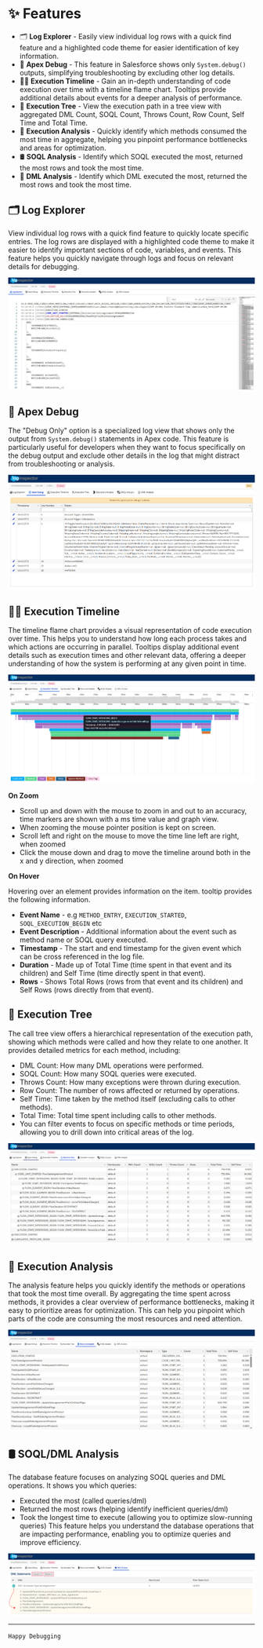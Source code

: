 # ✨ Features

- 🗂️ **Log Explorer** - Easily view individual log rows with a quick find feature and a highlighted code theme for easier identification of key information.
- 🐞 **Apex Debug** - This feature in Salesforce shows only `System.debug()` outputs, simplifying troubleshooting by excluding other log details.
- 🏳️‍🌈 **Execution Timeline** - Gain an in-depth understanding of code execution over time with a timeline flame chart. Tooltips provide additional details about events for a deeper analysis of performance.
- 🔗 **Execution Tree** - View the execution path in a tree view with aggregated DML Count, SOQL Count, Throws Count, Row Count, Self Time and Total Time.
- 🔎 **Execution Analysis** - Quickly identify which methods consumed the most time in aggregate, helping you pinpoint performance bottlenecks and areas for optimization.
- 🛢️ **SOQL Analysis** - Identify which SOQL executed the most, returned the most rows and took the most time.
- 🧮 **DML Analysis** - Identify which DML executed the most, returned the most rows and took the most time.


## 🗂️ Log Explorer

View individual log rows with a quick find feature to quickly locate specific entries. The log rows are displayed with a highlighted code theme to make it easier to identify important sections of code, variables, and events. This feature helps you quickly navigate through logs and focus on relevant details for debugging.

![Row Log View](./media/row-log.jpg)

## 🐞 Apex Debug

The "Debug Only" option  is a specialized log view that shows only the output from `System.debug()` statements in Apex code. This feature is particularly useful for developers when they want to focus specifically on the debug output and exclude other details in the log that might distract from troubleshooting or analysis.

![Row Log View](./media/debug-only.jpg)

## 🏳️‍🌈 Execution Timeline

The timeline flame chart provides a visual representation of code execution over time. This helps you to understand how long each process takes and which actions are occurring in parallel. Tooltips display additional event details such as execution times and other relevant data, offering a deeper understanding of how the system is performing at any given point in time.

![Timeline View](./media/timeline.png)

**On Zoom**
- Scroll up and down with the mouse to zoom in and out to an accuracy, time markers are shown with a ms time value and graph view.
- When zooming the mouse pointer position is kept on screen.
- Scroll left and right on the mouse to move the time line left are right, when zoomed
- Click the mouse down and drag to move the timeline around both in the x and y direction, when zoomed

**On Hover**

Hovering over an element provides information on the item. tooltip provides the following information.
- **Event Name** - e.g `METHOD_ENTRY`, `EXECUTION_STARTED`, `SOQL_EXECUTION_BEGIN` etc
- **Event Description** - Additional information about the event such as method name or SOQL query executed.
- **Timestamp** - The start and end timestamp for the given event which can be cross referenced in the log file.
- **Duration** - Made up of Total Time (time spent in that event and its children) and Self Time (time directly spent in that event).
- **Rows** - Shows Total Rows (rows from that event and its children) and Self Rows (rows directly from that event).

## 🔗 Execution Tree

The call tree view offers a hierarchical representation of the execution path, showing which methods were called and how they relate to one another. It provides detailed metrics for each method, including:

- DML Count: How many DML operations were performed.
- SOQL Count: How many SOQL queries were executed.
- Throws Count: How many exceptions were thrown during execution.
- Row Count: The number of rows affected or returned by operations.
- Self Time: Time taken by the method itself (excluding calls to other methods).
- Total Time: Total time spent including calls to other methods.
- You can filter events to focus on specific methods or time periods, allowing you to drill down into critical areas of the log.

![Calltree View](./media/calltree.jpg)

## 🔎 Execution Analysis

The analysis feature helps you quickly identify the methods or operations that took the most time overall. By aggregating the time spent across methods, it provides a clear overview of performance bottlenecks, making it easy to prioritize areas for optimization. This can help you pinpoint which parts of the code are consuming the most resources and need attention.

![Analysis View](./media/analysis.jpg)

## 🛢️ SOQL/DML Analysis 

The database feature focuses on analyzing SOQL queries and DML operations. It shows you which queries:

- Executed the most (called queries/dml)
- Returned the most rows (helping identify inefficient queries/dml)
- Took the longest time to execute (allowing you to optimize slow-running queries) This feature helps you understand the database operations that are impacting performance, enabling you to optimize queries and improve efficiency.

![Database View](./media/database.jpg)

---

`Happy Debugging`

 

